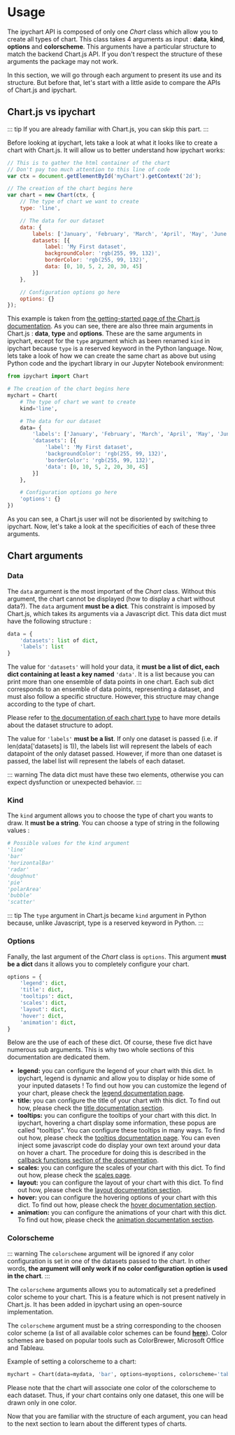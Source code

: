 # Usage

The ipychart API is composed of only one *Chart* class which allow you to create all types of chart. This class takes 4 arguments as input : **data**, **kind**, **options** and **colorscheme**. This arguments have a particular structure to match the backend Chart.js API. If you don't respect the structure of these arguments the package may not work. 

In this section, we will go through each argument to present its use and its structure. But before that, let's start with a little aside to compare the APIs of Chart.js and ipychart.

## Chart.js vs ipychart

::: tip
If you are already familiar with Chart.js, you can skip this part.
:::

Before looking at ipychart, lets take a look at what it looks like to create a chart with Chart.js. It will allow us to better understand how ipychart works:

``` js
// This is to gather the html container of the chart
// Don't pay too much attention to this line of code
var ctx = document.getElementById('myChart').getContext('2d');

// The creation of the chart begins here
var chart = new Chart(ctx, {
    // The type of chart we want to create
    type: 'line',

    // The data for our dataset
    data: {
        labels: ['January', 'February', 'March', 'April', 'May', 'June', 'July'],
        datasets: [{
            label: 'My First dataset',
            backgroundColor: 'rgb(255, 99, 132)',
            borderColor: 'rgb(255, 99, 132)',
            data: [0, 10, 5, 2, 20, 30, 45]
        }]
    },

    // Configuration options go here
    options: {}
});
```

This example is taken from [the getting-started page of the Chart.js documentation](https://www.chartjs.org/docs/latest/getting-started/). As you can see, there are also three main arguments in Chart.js : **data**, **type** and **options**. These are the same arguments in ipychart, except for the `type` argument which as been renamed `kind` in ipychart because `type` is a reserved keyword in the Python language. Now, lets take a look of how we can create the same chart as above but using Python code and the ipychart library in our Jupyter Notebook environment:

``` py
from ipychart import Chart

# The creation of the chart begins here
mychart = Chart(
    # The type of chart we want to create
    kind='line',

    # The data for our dataset
    data= {
        'labels': ['January', 'February', 'March', 'April', 'May', 'June', 'July'],
        'datasets': [{
            'label': 'My First dataset',
            'backgroundColor': 'rgb(255, 99, 132)',
            'borderColor': 'rgb(255, 99, 132)',
            'data': [0, 10, 5, 2, 20, 30, 45]
        }]
    },

    # Configuration options go here
    'options': {}
})
```

As you can see, a Chart.js user will not be disoriented by switching to ipychart. Now, let's take a look at the specificities of each of these three arguments.


## Chart arguments

### Data

The `data` argument is the most important of the *Chart* class. Without this argument, the chart cannot be displayed (how to display a chart without data?). The `data` argument **must be a dict**. This constraint is imposed by Chart.js, which takes its arguments via a Javascript dict. This data dict must have the following structure : 

``` py
data = {
    'datasets': list of dict,
    'labels': list
}
```

The value for `'datasets'` will hold your data, it **must be a list of dict, each dict containing at least a key named** `'data'`. It is a list because you can print more than one ensemble of data points in one chart. Each sub dict corresponds to an ensemble of data points, representing a dataset, and must also follow a specific structure. However, this structure may change according to the type of chart. 

Please refer to [the documentation of each chart type]() to have more details about the dataset structure to adopt. 

The value for `'labels'` **must be a list**. If only one dataset is passed (i.e. if len(data['datasets] is 1)), the labels list will represent the labels of each datapoint of the only dataset passed. However, if more than one dataset is passed, the label list will represent the labels of each dataset.

::: warning
The data dict must have these two elements, otherwise you can expect dysfunction or unexpected behavior.
:::

### Kind

The `kind` argument allows you to choose the type of chart you wants to draw. It **must be a string**. You can choose a type of string in the following values :

``` py
# Possible values for the kind argument
'line'
'bar'
'horizontalBar'
'radar'
'doughnut'
'pie'
'polarArea'
'bubble'
'scatter'
```

::: tip
The `type` argument in Chart.js became `kind` argument in Python because, unlike Javascript, type is a reserved keyword in Python.
:::

### Options

Fanally, the last argument of the *Chart* class is `options`. This argument **must be a dict** dans it allows you to completely configure your chart.

``` py
options = {
    'legend': dict, 
    'title': dict,
    'tooltips': dict,
    'scales': dict,
    'layout': dict,
    'hover': dict,
    'animation': dict,
}
```
Below are the use of each of these dict. Of course, these five dict have numerous sub arguments. This is why two whole sections of this documentation are dedicated them. 

- **legend:** you can configure the legend of your chart with this dict. In ipychart, legend is dynamic and allow you to display or hide some of your inputed datasets ! To find out how you can customize the legend of your chart, please check the [legend documentation page]().
- **title:** you can configure the title of your chart with this dict. To find out how, please check the [title documentation section]().
- **tooltips:** you can configure the tooltips of your chart with this dict. In ipychart, hovering a chart display some information, these popus are called "tooltips". You can configure these tooltips in many ways. To find out how, please check the [tooltips documentation page](). You can even inject some javascript code do display your own text around your data on hover a chart. The procedure for doing this is described in the [callback functions section of the documentation]().
- **scales:** you can configure the scales of your chart with this dict. To find out how, please check the [scales page]().
- **layout:** you can configure the layout of your chart with this dict. To find out how, please check the [layout documentation section]().
- **hover:** you can configure the hovering options of your chart with this dict. To find out how, please check the [hover documentation section]().
- **animation:** you can configure the animations of your chart with this dict. To find out how, please check the [animation documentation section]().

### Colorscheme

::: warning
The `colorscheme` argument will be ignored if any color configuration is set in one of the datasets passed to the chart. In other words, **the argument will only work if no color configuration option is used in the chart**.
:::

The `colorscheme` arguments allows you to automatically set a predefined color scheme to your chart. This is a feature which is not present natively in Chart.js. It has been added in ipychart using an open-source implementation. 

The `colorscheme` argument must be a string corresponding to the choosen color scheme (a list of all available color schemes can be found [**here**](https://nagix.github.io/chartjs-plugin-colorschemes/colorchart.html)). Color schemes are based on popular tools such as ColorBrewer, Microsoft Office and Tableau.

Example of setting a colorscheme to a chart:

``` py
mychart = Chart(data=mydata, 'bar', options=myoptions, colorscheme='tableau.Blue20')
```

Please note that the chart will associate one color of the colorscheme to each dataset. Thus, if your chart contains only one dataset, this one will be drawn only in one color.


Now that you are familiar with the structure of each argument, you can head to the next section to learn about the different types of charts.
